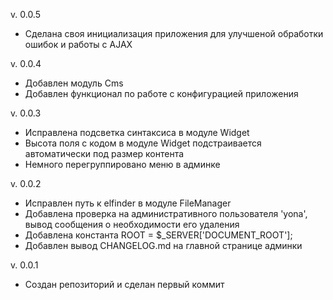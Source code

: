 v. 0.0.5
- Сделана своя инициализация приложения для улучшеной обработки ошибок и работы с AJAX

v. 0.0.4
- Добавлен модуль Cms
- Добавлен функционал по работе с конфигурацией приложения

v. 0.0.3
- Исправлена подсветка синтаксиса в модуле Widget
- Высота поля с кодом в модуле Widget подстраивается автоматически под размер контента
- Немного перегруппировано меню в админке

v. 0.0.2
- Исправлен путь к elfinder в модуле FileManager
- Добавлена проверка на административного пользователя 'yona', вывод сообщения о необходимости его удаления
- Добавлена константа ROOT = $_SERVER['DOCUMENT_ROOT'];
- Добавлен вывод CHANGELOG.md на главной странице админки

v. 0.0.1
- Создан репозиторий и сделан первый коммит